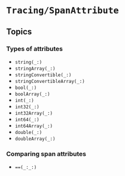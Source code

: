 # ``Tracing/SpanAttribute``

## Topics

### Types of attributes

- ``string(_:)``
- ``stringArray(_:)``
- ``stringConvertible(_:)``
- ``stringConvertibleArray(_:)``
- ``bool(_:)``
- ``boolArray(_:)``
- ``int(_:)``
- ``int32(_:)``
- ``int32Array(_:)``
- ``int64(_:)``
- ``int64Array(_:)``
- ``double(_:)``
- ``doubleArray(_:)``

### Comparing span attributes

- ``==(_:_:)``
